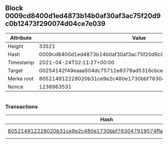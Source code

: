 ## Block 0009cd8400d1ed4873b14b0af30af3ac75f20d9c0b12473f290074d04ce7e039

Attribute | Value
--- | ---
Height | 33521
Hash | 0009cd8400d1ed4873b14b0af30af3ac75f20d9c0b12473f290074d04ce7e039
Timestamp | 2021-04-24T02:11:27+00:00
Target | 00254142f49eaaa504dc75712e8378ad5316cbcead634704b3734b6271167cc4
Merke root | 805214912228020b31ce9e2c480e1730bbf763047919574ffad565884cd126fe
Nonce | 1238963531

```

```

### Transactions

Hash | Amount
--- | ---
[805214912228020b31ce9e2c480e1730bbf763047919574ffad565884cd126fe](805214912228020b31ce9e2c480e1730bbf763047919574ffad565884cd126fe.md) | 10.00000000 SKEPTI 

